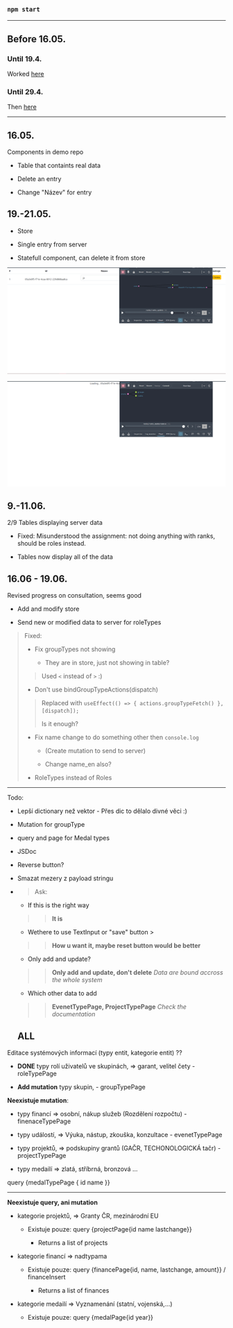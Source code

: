 ### `npm start`

---

## Before 16.05.

### Until 19.4.
Worked [here](https://github.com/Haki-22/_uois_ui_helpers)

### Until 29.4.
Then [here](https://github.com/Haki-22/all-fd)

---

## 16.05.
Components in demo repo

- Table that containts real data

- Delete an entry

- Change "Název" for entry

## 19.-21.05.

- Store

- Single entry from server

- Statefull component, can delete it from store

![Store](/public/Store.png)


![Store2](/public/store2.png)

##  9.-11.06.
2/9 Tables displaying server data

- Fixed: Misunderstood the assignment: not doing anything with ranks, should be roles instead. 

- Tables now display all of the data

## 16.06 - 19.06.
Revised progress on consultation, seems good

- Add and modify store

- Send new or modified data to server for roleTypes

>Fixed:
>   
>  - Fix groupTypes not showing
>
>       - They are in store, just not showing in table? 
>>  Used `<` instead of `>` :) 
>
>   - Don't use bindGroupTypeActions(dispatch)
>> Replaced with `useEffect(() => { actions.groupTypeFetch() }, [dispatch]);`
>> 
>> Is it enough?
>
>  - Fix name change to do something other then `console.log`
>
>       - (Create mutation to send to server)
>
>       - Change name_en also?
>
>
> - RoleTypes instead of Roles
>
>


---

Todo:

- Lepší dictionary než vektor - Přes dic to dělalo divné věci :)

- Mutation for groupType

- query and page for Medal types 

- JSDoc

- Reverse button?

- Smazat mezery z payload stringu



- > Ask:

    - If this is the right way 
    >>**It is**

    - Wethere to use TextInput or "save" button >
    >>**How u  want it, maybe reset button would be better**

    - Only add and update?  
    >>**Only add and update, don't delete** *Data are bound accross the whole system*

    - Which other data to add 
    >>**EvenetTypePage, ProjectTypePage** *Check the documentation*

    ## ALL 
Editace systémových informací (typy entit, kategorie entit) ?? 
- **DONE** typy rolí uživatelů ve skupinách, => garant, velitel čety - roleTypePage

- **Add mutation** typy skupin, - groupTypePage

**Neexistuje mutation**:

-  typy financí => osobní, nákup služeb (Rozdělení rozpočtu)  - finenaceTypePage

-  typy událostí, => Výuka, nástup, zkouška, konzultace - evenetTypePage

- typy projektů, => podskupiny grantů (GAČR, TECHONOLOGICKÁ tačr) - projectTypePage

-  typy medailí => zlatá, stříbrná, bronzová ... 

query {medalTypePage {
  id
  name
}}

---

**Neexistuje query, ani mutation** 

- kategorie projektů, => Granty ČR, mezinárodní EU  

    - Existuje pouze: query {projectPage{id name lastchange}}

        - Returns a list of projects

- kategorie financí => nadtypama 
    
    - Existuje pouze: query {financePage{id, name, lastchange, amount}} / financeInsert

        - Returns a list of finances

- kategorie medailí => Vyznamenání (statní, vojenská,...) 

    - Existuje pouze: query {medalPage{id year}}


